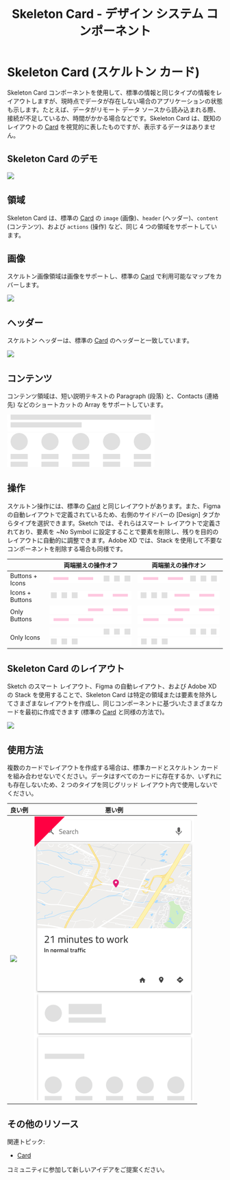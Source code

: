 ﻿---
title: Skeleton Card - デザイン システム コンポーネント
_description: Skeleton Card は、カードのコレクションにコンテンツを提供するためにデータがバックグラウンドで読み込まれているときに表示される Card コンポーネントです。
_keywords: デザイン システム, デザイン システム UX, UI キット, Figma, Figma to Angular, Figma からコードをエクスポート, Figma to HTML, Figma UI キット, Sketch, Ignite UI for Angular, Sketch to Angular, Angular, Angular デザイン システム, Sketch からコードをエクスポート, Angular 用のデザイン キット, Sketch HTML, Sketch to HTML, Sketch UI キット, Adobe XD, Adobe XD to Angular, Adobe XD からコードをエクスポート, Adobe XD to HTML, Adobe XD UI キット
_language: ja
---

# Skeleton Card (スケルトン カード)

Skeleton Card コンポーネントを使用して、標準の情報と同じタイプの情報をレイアウトしますが、現時点でデータが存在しない場合のアプリケーションの状態も示します。たとえば、データがリモート データ ソースから読み込まれる際、接続が不足しているか、時間がかかる場合などです。Skeleton Card は、既知のレイアウトの [Card](card.md) を視覚的に表したものですが、表示するデータはありません。

## Skeleton Card のデモ

<img class="responsive-img" src="../images/card_skeleton_demo.png" srcset="../images/card_skeleton_demo@2x.png 2x" />

## 領域

Skeleton Card は、標準の [Card](card.md) の `image` (画像)、`header` (ヘッダー)、`content` (コンテンツ)、および `actions` (操作) など、同じ 4 つの領域をサポートしています。  

## 画像

スケルトン画像領域は画像をサポートし、標準の [Card](card.md) で利用可能なマップをカバーします。

<img class="responsive-img" src="../images/card_skeleton_media.png" srcset="../images/card_skeleton_media@2x.png 2x" />

## ヘッダー

スケルトン ヘッダーは、標準の [Card](card.md) のヘッダーと一致しています。

<img class="responsive-img" src="../images/card_skeleton_header.png" srcset="../images/card_skeleton_header@2x.png 2x" />

## コンテンツ

コンテンツ領域は、短い説明テキストの Paragraph (段落) と、Contacts (連絡先) などのショートカットの Array をサポートしています。

<img class="responsive-img" src="../images/card_skeleton_content_paragraph.png" srcset="../images/card_skeleton_content_paragraph@2x.png 2x" />
<img class="responsive-img" src="../images/card_skeleton_content_array.png" srcset="../images/card_skeleton_content_array@2x.png 2x" />

## 操作

スケルトン操作には、標準の [Card](card.md) と同じレイアウトがあります。また、Figma の自動レイアウトで定義されているため、右側のサイドバーの [Design] タブからタイプを選択できます。Sketch では、それらはスマート レイアウトで定義されており、要素を ~No Symbol に設定することで要素を削除し、残りを目的のレイアウトに自動的に調整できます。Adobe XD では、Stack を使用して不要なコンポーネントを削除する場合も同様です。

|                   |  	両端揃えの操作**オフ**                                             |  	両端揃えの操作**オン**                                             |
| ----------------- | --------------------------------------------------------------------- | --------------------------------------------------------------------- |
| Buttons + Icons   | <img class="responsive-img" src="../images/card_skeleton_actions_buttons_icons.png" srcset="../images/card_skeleton_actions_buttons_icons@2x.png 2x" /> | <img class="responsive-img" src="../images/card_skeleton_actions_just_buttons_icons.png" srcset="../images/card_skeleton_actions_just_buttons_icons@2x.png 2x" /> |
| Icons + Buttons   | <img class="responsive-img" src="../images/card_skeleton_actions_icons_buttons.png" srcset="../images/card_skeleton_actions_icons_buttons@2x.png 2x" /> | <img class="responsive-img" src="../images/card_skeleton_actions_just_icons_buttons.png" srcset="../images/card_skeleton_actions_just_icons_buttons@2x.png 2x" /> |
| Only Buttons    | <img class="responsive-img" src="../images/card_skeleton_actions_buttons_right.png" srcset="../images/card_skeleton_actions_buttons_right@2x.png 2x" /> <div class="divider--half"></div> <img class="responsive-img" src="../images/card_skeleton_actions_buttons_left.png" srcset="../images/card_skeleton_actions_buttons_left@2x.png 2x" /> | <img class="responsive-img" src="../images/card_skeleton_actions_just_buttons_right.png" srcset="../images/card_skeleton_actions_just_buttons_right@2x.png 2x" /> <div class="divider--half"></div> <img class="responsive-img" src="../images/card_skeleton_actions_just_buttons_left.png" srcset="../images/card_skeleton_actions_just_buttons_left@2x.png 2x" /> |
| Only Icons       | <img class="responsive-img" src="../images/card_skeleton_actions_icons_right.png" srcset="../images/card_skeleton_actions_icons_right@2x.png 2x" /> <div class="divider--half"></div> <img class="responsive-img" src="../images/card_skeleton_actions_icons_left.png" srcset="../images/card_skeleton_actions_icons_left@2x.png 2x" /> | <img class="responsive-img" src="../images/card_skeleton_actions_just_icons_right.png" srcset="../images/card_skeleton_actions_just_icons_right@2x.png 2x" /> <div class="divider--half"></div> <img class="responsive-img" src="../images/card_skeleton_actions_just_icons_left.png" srcset="../images/card_skeleton_actions_just_icons_left@2x.png 2x" /> |

## Skeleton Card のレイアウト

Sketch のスマート レイアウト、Figma の自動レイアウト、および Adobe XD の Stack を使用することで、Skeleton Card は特定の領域または要素を除外してさまざまなレイアウトを作成し、同じコンポーネントに基づいたさまざまなカードを最初に作成できます (標準の [Card](card.md) と同様の方法で)。

<img class="responsive-img" src="../images/card_skeleton_demo.png" srcset="../images/card_skeleton_demo@2x.png 2x" />

## 使用方法

複数のカードでレイアウトを作成する場合は、標準カードとスケルトン カードを組み合わせないでください。データはすべてのカードに存在するか、いずれにも存在しないため、2 つのタイプを同じグリッド レイアウト内で使用しないでください。

| 良い例                                                                         |悪い例                                                                          |
| -------------------------------------------------------------------------- | ------------------------------------------------------------------------------ |
| <img class="responsive-img" src="../images/card_skeleton_do.png" srcset="../images/card_skeleton_do@2x.png 2x" /> | <img class="responsive-img" src="../images/card_skeleton_dont.png" srcset="../images/card_skeleton_dont@2x.png 2x" /> |

## その他のリソース

関連トピック:

- [Card](card.md)
  <div class="divider--half"></div>

コミュニティに参加して新しいアイデアをご提案ください。
